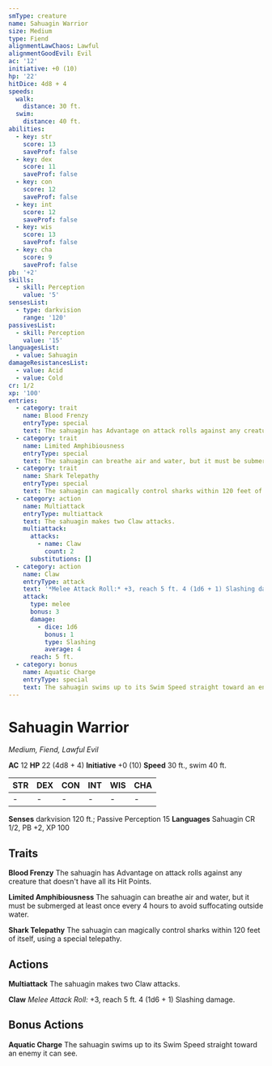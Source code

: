 ```yaml
---
smType: creature
name: Sahuagin Warrior
size: Medium
type: Fiend
alignmentLawChaos: Lawful
alignmentGoodEvil: Evil
ac: '12'
initiative: +0 (10)
hp: '22'
hitDice: 4d8 + 4
speeds:
  walk:
    distance: 30 ft.
  swim:
    distance: 40 ft.
abilities:
  - key: str
    score: 13
    saveProf: false
  - key: dex
    score: 11
    saveProf: false
  - key: con
    score: 12
    saveProf: false
  - key: int
    score: 12
    saveProf: false
  - key: wis
    score: 13
    saveProf: false
  - key: cha
    score: 9
    saveProf: false
pb: '+2'
skills:
  - skill: Perception
    value: '5'
sensesList:
  - type: darkvision
    range: '120'
passivesList:
  - skill: Perception
    value: '15'
languagesList:
  - value: Sahuagin
damageResistancesList:
  - value: Acid
  - value: Cold
cr: 1/2
xp: '100'
entries:
  - category: trait
    name: Blood Frenzy
    entryType: special
    text: The sahuagin has Advantage on attack rolls against any creature that doesn't have all its Hit Points.
  - category: trait
    name: Limited Amphibiousness
    entryType: special
    text: The sahuagin can breathe air and water, but it must be submerged at least once every 4 hours to avoid suffocating outside water.
  - category: trait
    name: Shark Telepathy
    entryType: special
    text: The sahuagin can magically control sharks within 120 feet of itself, using a special telepathy.
  - category: action
    name: Multiattack
    entryType: multiattack
    text: The sahuagin makes two Claw attacks.
    multiattack:
      attacks:
        - name: Claw
          count: 2
      substitutions: []
  - category: action
    name: Claw
    entryType: attack
    text: '*Melee Attack Roll:* +3, reach 5 ft. 4 (1d6 + 1) Slashing damage.'
    attack:
      type: melee
      bonus: 3
      damage:
        - dice: 1d6
          bonus: 1
          type: Slashing
          average: 4
      reach: 5 ft.
  - category: bonus
    name: Aquatic Charge
    entryType: special
    text: The sahuagin swims up to its Swim Speed straight toward an enemy it can see.
---
```


# Sahuagin Warrior
*Medium, Fiend, Lawful Evil*

**AC** 12
**HP** 22 (4d8 + 4)
**Initiative** +0 (10)
**Speed** 30 ft., swim 40 ft.

| STR | DEX | CON | INT | WIS | CHA |
| --- | --- | --- | --- | --- | --- |
| - | - | - | - | - | - |

**Senses** darkvision 120 ft.; Passive Perception 15
**Languages** Sahuagin
CR 1/2, PB +2, XP 100

## Traits

**Blood Frenzy**
The sahuagin has Advantage on attack rolls against any creature that doesn't have all its Hit Points.

**Limited Amphibiousness**
The sahuagin can breathe air and water, but it must be submerged at least once every 4 hours to avoid suffocating outside water.

**Shark Telepathy**
The sahuagin can magically control sharks within 120 feet of itself, using a special telepathy.

## Actions

**Multiattack**
The sahuagin makes two Claw attacks.

**Claw**
*Melee Attack Roll:* +3, reach 5 ft. 4 (1d6 + 1) Slashing damage.

## Bonus Actions

**Aquatic Charge**
The sahuagin swims up to its Swim Speed straight toward an enemy it can see.
